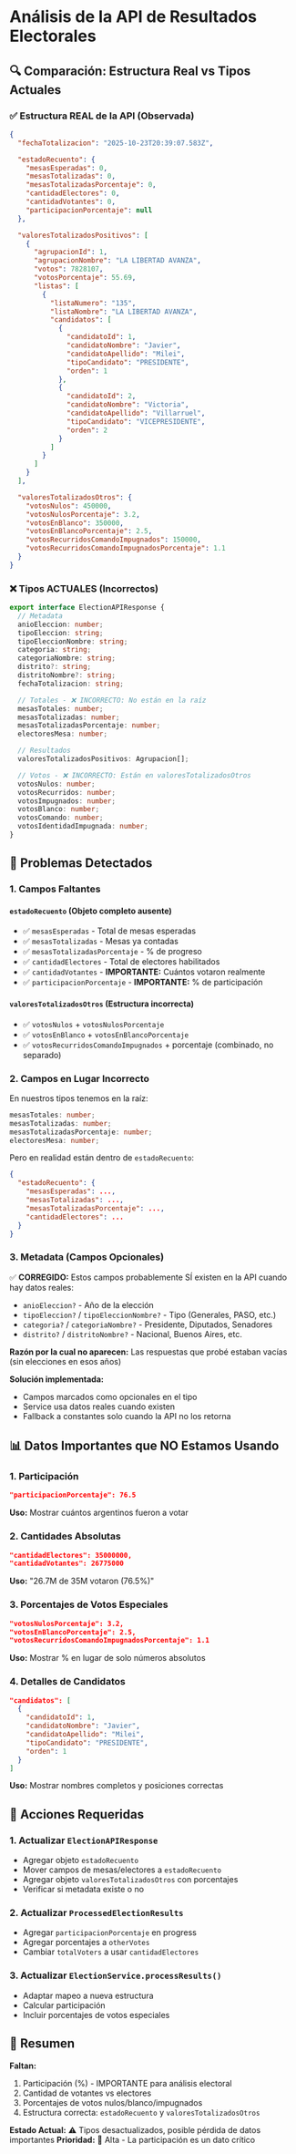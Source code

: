 # Análisis de la API de Resultados Electorales

## 🔍 Comparación: Estructura Real vs Tipos Actuales

### ✅ Estructura REAL de la API (Observada)

```json
{
  "fechaTotalizacion": "2025-10-23T20:39:07.583Z",

  "estadoRecuento": {
    "mesasEsperadas": 0,
    "mesasTotalizadas": 0,
    "mesasTotalizadasPorcentaje": 0,
    "cantidadElectores": 0,
    "cantidadVotantes": 0,
    "participacionPorcentaje": null
  },

  "valoresTotalizadosPositivos": [
    {
      "agrupacionId": 1,
      "agrupacionNombre": "LA LIBERTAD AVANZA",
      "votos": 7828107,
      "votosPorcentaje": 55.69,
      "listas": [
        {
          "listaNumero": "135",
          "listaNombre": "LA LIBERTAD AVANZA",
          "candidatos": [
            {
              "candidatoId": 1,
              "candidatoNombre": "Javier",
              "candidatoApellido": "Milei",
              "tipoCandidato": "PRESIDENTE",
              "orden": 1
            },
            {
              "candidatoId": 2,
              "candidatoNombre": "Victoria",
              "candidatoApellido": "Villarruel",
              "tipoCandidato": "VICEPRESIDENTE",
              "orden": 2
            }
          ]
        }
      ]
    }
  ],

  "valoresTotalizadosOtros": {
    "votosNulos": 450000,
    "votosNulosPorcentaje": 3.2,
    "votosEnBlanco": 350000,
    "votosEnBlancoPorcentaje": 2.5,
    "votosRecurridosComandoImpugnados": 150000,
    "votosRecurridosComandoImpugnadosPorcentaje": 1.1
  }
}
```

### ❌ Tipos ACTUALES (Incorrectos)

```typescript
export interface ElectionAPIResponse {
  // Metadata
  anioEleccion: number;
  tipoEleccion: string;
  tipoEleccionNombre: string;
  categoria: string;
  categoriaNombre: string;
  distrito?: string;
  distritoNombre?: string;
  fechaTotalizacion: string;

  // Totales - ❌ INCORRECTO: No están en la raíz
  mesasTotales: number;
  mesasTotalizadas: number;
  mesasTotalizadasPorcentaje: number;
  electoresMesa: number;

  // Resultados
  valoresTotalizadosPositivos: Agrupacion[];

  // Votos - ❌ INCORRECTO: Están en valoresTotalizadosOtros
  votosNulos: number;
  votosRecurridos: number;
  votosImpugnados: number;
  votosBlanco: number;
  votosComando: number;
  votosIdentidadImpugnada: number;
}
```

## 🚨 Problemas Detectados

### 1. **Campos Faltantes**

#### `estadoRecuento` (Objeto completo ausente)

- ✅ `mesasEsperadas` - Total de mesas esperadas
- ✅ `mesasTotalizadas` - Mesas ya contadas
- ✅ `mesasTotalizadasPorcentaje` - % de progreso
- ✅ `cantidadElectores` - Total de electores habilitados
- ✅ `cantidadVotantes` - **IMPORTANTE:** Cuántos votaron realmente
- ✅ `participacionPorcentaje` - **IMPORTANTE:** % de participación

#### `valoresTotalizadosOtros` (Estructura incorrecta)

- ✅ `votosNulos` + `votosNulosPorcentaje`
- ✅ `votosEnBlanco` + `votosEnBlancoPorcentaje`
- ✅ `votosRecurridosComandoImpugnados` + porcentaje (combinado, no separado)

### 2. **Campos en Lugar Incorrecto**

En nuestros tipos tenemos en la raíz:

```typescript
mesasTotales: number;
mesasTotalizadas: number;
mesasTotalizadasPorcentaje: number;
electoresMesa: number;
```

Pero en realidad están dentro de `estadoRecuento`:

```json
{
  "estadoRecuento": {
    "mesasEsperadas": ...,
    "mesasTotalizadas": ...,
    "mesasTotalizadasPorcentaje": ...,
    "cantidadElectores": ...
  }
}
```

### 3. **Metadata (Campos Opcionales)**

✅ **CORREGIDO:** Estos campos probablemente SÍ existen en la API cuando hay datos reales:

- `anioEleccion?` - Año de la elección
- `tipoEleccion?` / `tipoEleccionNombre?` - Tipo (Generales, PASO, etc.)
- `categoria?` / `categoriaNombre?` - Presidente, Diputados, Senadores
- `distrito?` / `distritoNombre?` - Nacional, Buenos Aires, etc.

**Razón por la cual no aparecen:** Las respuestas que probé estaban vacías (sin elecciones en esos años)

**Solución implementada:**

- Campos marcados como opcionales en el tipo
- Service usa datos reales cuando existen
- Fallback a constantes solo cuando la API no los retorna

## 📊 Datos Importantes que NO Estamos Usando

### 1. **Participación**

```json
"participacionPorcentaje": 76.5
```

**Uso:** Mostrar cuántos argentinos fueron a votar

### 2. **Cantidades Absolutas**

```json
"cantidadElectores": 35000000,
"cantidadVotantes": 26775000
```

**Uso:** "26.7M de 35M votaron (76.5%)"

### 3. **Porcentajes de Votos Especiales**

```json
"votosNulosPorcentaje": 3.2,
"votosEnBlancoPorcentaje": 2.5,
"votosRecurridosComandoImpugnadosPorcentaje": 1.1
```

**Uso:** Mostrar % en lugar de solo números absolutos

### 4. **Detalles de Candidatos**

```json
"candidatos": [
  {
    "candidatoId": 1,
    "candidatoNombre": "Javier",
    "candidatoApellido": "Milei",
    "tipoCandidato": "PRESIDENTE",
    "orden": 1
  }
]
```

**Uso:** Mostrar nombres completos y posiciones correctas

## 🔧 Acciones Requeridas

### 1. **Actualizar `ElectionAPIResponse`**

- Agregar objeto `estadoRecuento`
- Mover campos de mesas/electores a `estadoRecuento`
- Agregar objeto `valoresTotalizadosOtros` con porcentajes
- Verificar si metadata existe o no

### 2. **Actualizar `ProcessedElectionResults`**

- Agregar `participacionPorcentaje` en progress
- Agregar porcentajes a `otherVotes`
- Cambiar `totalVoters` a usar `cantidadElectores`

### 3. **Actualizar `ElectionService.processResults()`**

- Adaptar mapeo a nueva estructura
- Calcular participación
- Incluir porcentajes de votos especiales

## 📌 Resumen

**Faltan:**

1. Participación (%) - IMPORTANTE para análisis electoral
2. Cantidad de votantes vs electores
3. Porcentajes de votos nulos/blanco/impugnados
4. Estructura correcta: `estadoRecuento` y `valoresTotalizadosOtros`

**Estado Actual:** ⚠️ Tipos desactualizados, posible pérdida de datos importantes
**Prioridad:** 🔴 Alta - La participación es un dato crítico

